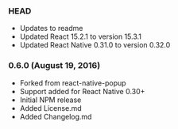 ### HEAD

* Updates to readme
* Updated React 15.2.1 to version 15.3.1
* Updated React Native 0.31.0 to version 0.32.0

### 0.6.0 (August 19, 2016)
* Forked from react-native-popup
* Support added for React Native 0.30+
* Initial NPM release
* Added License.md
* Added Changelog.md
